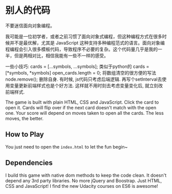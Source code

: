 # 别人的代码

不要迷信面向对象编程。

我可能是一位初学者，或者之前习惯了面向对象式编程，但这种编程方式在很多时候并不是最优解，尤其是 JavaScript 这种支持多种编程范式的语言。面向对象编程编程会引入很多模板代码，导致程序不必要的复杂。这个代码量几乎是我的一半，但是两相对比，相信我能有一些不一样的感受。

一些小技巧:
cards = [...symbols, ...symbols]; 类似于python的 cards = [*symbols, *symbols]
open_cards.length = 0;  将数组清空的很方便的写法
node.remove(); 删除自身.
有时候, js代码只考虑后端逻辑. 再写个setInterval去使用变量更新前端样式也是个好方法. 这样就不用时刻去考虑变量变化后, 就立刻改前端样式.


The game is built with plain HTML, CSS and JavaScript. Click the card to open it. Cards will flip over if the next card doesn't match with the open one. Your score will depend on moves taken to open all the cards. The less moves, the better.

## How to Play

You just need to open the `index.html` to let the fun begin~

## Dependencies

I build this game with native dom methods to keep the code clean. It doesn't depend any 3rd party libraries. No more jQuery and Boostrap. Just HTML, CSS and JavaScript! I find the new Udacity courses on ES6 is awesome!


